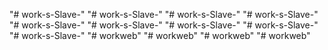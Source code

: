 "# work-s-Slave-" 
"# work-s-Slave-" 
"# work-s-Slave-" 
"# work-s-Slave-" 
"# work-s-Slave-" 
"# work-s-Slave-" 
"# work-s-Slave-" 
"# work-s-Slave-" 
"# work-s-Slave-" 
"# workweb" 
"# workweb" 
"# workweb" 
"# workweb" 
